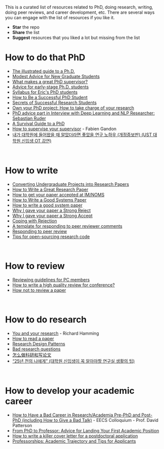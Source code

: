 This is a curated list of resources related to PhD, doing research, writing, doing peer reviews, and career development, etc. There are several ways you can engage with the list of resources if you like it.
* **Star** the repo
* **Share** the list 
* **Suggest** resources that you liked a lot but missing from the list



# How to do that PhD
* [The illustrated guide to a Ph.D.](http://matt.might.net/articles/phd-school-in-pictures/)
* [Modest Advice for New Graduate Students](https://medium.com/@dorsaamir/modest-advice-for-new-graduate-students-b0be6b8dbc22)
* [What makes a great PhD supervisor?](https://isg.beel.org/blog/2018/01/20/what-makes-a-great-phd-supervisor-for-recommender-systems-and-machine-learning-research/)
* [Advice for early-stage Ph.D. students](https://pg.ucsd.edu/early-stage-PhD-advice.htm)
* [Syllabus for Eric's PhD students](https://docs.google.com/document/d/11D3kHElzS2HQxTwPqcaTnU5HCJ8WGE5brTXI4KLf4dM/edit)
* [How to Be a Successful PhD Student](https://people.cs.umass.edu/~wallach/how_to_be_a_successful_phd_student.pdf)
* [Secrets of Successful Research Students](https://www.slideshare.net/Aryce11/secrets-of-successful-research-students)
* [Own your PhD project: How to take charge of your research](https://www.youtube.com/watch?v=q_rEqcO7hMY&feature=emb_logo)
* [PhD advice part in Interview with Deep Learning and NLP Researcher: Sebastian Ruder](https://hackernoon.com/interview-with-deep-learning-and-nlp-researcher-sebastian-ruder-91ddaf473c4b)
* [A Survival Guide to a PhD](http://karpathy.github.io/2016/09/07/phd/)
* [How to supervise your supervisor](https://www.slideshare.net/fabien_gandon/how-to-supervise-your-supervisor) - Fabien Gandon
* [내가 대학원에 들어왔을 때 알았더라면 좋았을 연구 노하우 (개정증보판) (UST 대학원 신입생 OT 강연)](https://www.slideshare.net/pelexus/2013-ust-ot)

<br/>

# How to write
* [Converting Undergraduate Projects into Research Papers](https://alisonenergy.com/images/Converting%20FYPs%20into%20Research%20Papers.pdf)
* [How to Write a Great Research Paper](https://www.youtube.com/watch?v=VK51E3gHENc)
* [How to get your paper accepted at IM/NOMS](https://www.scss.tcd.ie/Owen.Conlan/CS7062/3_HowToWriteAPaper2009-06-03-IM-How_to.pdf)
* [How to Write a Good Systems Paper](http://www.sslab.ics.keio.ac.jp/apsys2015/assets/howto-systems.pdf)
* [How to write a good system paper](http://prof.ict.ac.cn/DComputing/uploads/2013/DC_1_2_how_to_write_a_good_system_paper.pdf)
* [Why I gave your paper a Strong Reject](http://matt-welsh.blogspot.com/2016/04/why-i-gave-your-paper-strong-reject.html)
* [Why I gave your paper a Strong Accept](http://matt-welsh.blogspot.com/2016/04/why-i-gave-your-paper-strong-accept.html)
* [Coping with Rejection](https://www.loom.com/embed/89bfb10668d94595b265a156126474a5)
* [A template for responding to peer reviewer comments](https://www.editage.com/assets/files/english/guidelinks/response-to-peer-reviewer-comments-template.pdf)
* [Responding to peer review](http://matt.might.net/articles/peer-review-rebuttals/)
* [Tips for open-sourcing research code](https://www.linkedin.com/pulse/tips-open-sourcing-research-code-thomas-wolf/?trackingId=Qr%2BJQ1sCOiDZGxzkSkjZGw%3D%3D)

<br/>

# How to review
* [Reviewing guidelines for PC members](https://emeryblogger.com/2018/03/22/reviewing-guidelines-for-program-committee-members/)
* [How to write a high quality review for conference?](https://parklize.blogspot.com/2019/01/how-to-write-high-quality-review-for.html)
* [How not to review a paper](https://sigmodrecord.org/publications/sigmodRecord/0812/p100.open.cormode.pdf)

<br/>

# How to do research
* [You and your research](http://www.cs.virginia.edu/~robins/YouAndYourResearch.html) - Richard Hamming
* [How to read a paper](http://www.cs.columbia.edu/~hgs/netbib/efficientReading.pdf)
* [Research Design Patterns](https://pg.ucsd.edu/research-design-patterns.htm)
* [Bad research questions](https://patthomson.net/2018/03/19/writing-bad-research-questions/)
* [怎么做科研和写论文](http://www.nlpr.ia.ac.cn/liucl/%E6%80%8E%E6%A0%B7%E5%81%9A%E7%A7%91%E7%A0%94%E5%92%8C%E5%86%99%E8%AE%BA%E6%96%87-%E5%88%98%E6%88%90%E6%9E%97.pdf)
* [“25년 전의 나에게” (대학원 신입생이 꼭 알아야할 연구실 생활의 팁)](http://an.kaist.ac.kr/~sbmoon/talk/2015/150329_GradSchoolOrientation.pdf)


<br/>

# How to develop your academic career
* [How to Have a Bad Career in Research/Academia Pre-PhD and Post-PhD (including How to Give a Bad Talk)](https://www.youtube.com/watch?v=Pbdo-ozuOug) - EECS Colloquium - Prof. David Patterson
* [From PhD to Professor: Advice for Landing Your First Academic Position](https://www.themuse.com/advice/from-phd-to-professor-advice-for-landing-your-first-academic-position)
* [How to write a killer cover letter for a postdoctoral application](https://www.asbmb.org/asbmb-today/careers/091713/writing-cover-letter-for-postdoctoral-application)
* [Professorships: Academic Trajectory and Tips for Applicants](https://www.linkedin.com/pulse/professorships-academic-trajectory-tips-applicants-john-breslin/)


